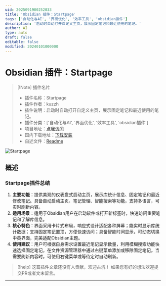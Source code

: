 ```yaml
---
uid: 2025091900252033
title: 'Obsidian 插件：Startpage'
tags: ['自动化与AI', '界面优化', '效率工具', 'obsidian插件']
description: '启动时自动打开自定义主页，展示固定笔记和最近使用的笔记。'
author: AI
type: auto
draft: false
editable: false
modified: 20240101000000
---
```


# Obsidian 插件：Startpage

> [!Note] 插件名片
> - 插件名称：Startpage
> - 插件作者：kuzzh
> - 插件说明：启动时自动打开自定义主页，展示固定笔记和最近使用的笔记。
> - 插件分类：['自动化与AI', '界面优化', '效率工具', 'obsidian插件']
> - 项目地址：[点我访问](https://github.com/kuzzh/obsidian-startpage)
> - 国内下载地址：[下载安装](https://pkmer.cn/products/plugin/pluginMarket/?start-page)
> - 自述文件：[Readme](https://ghproxy.net/https://raw.githubusercontent.com/kuzzh/obsidian-startpage/master/README.md)

![Startpage](https://cdn.pkmer.cn/covers/start-page_internal_0.png!pkmer)

## 概述

### Startpage插件总结
1. **主要功能**：提供美观的仪表盘式启动主页，展示库统计信息、固定笔记和最近修改笔记。具备自动启动主页、笔记管理、智能搜索等功能，支持多语言，可实时刷新内容。
2. **适用场景**：适用于Obsidian用户在启动软件或打开新标签时，快速访问重要笔记和了解库信息。
3. **核心特色**：界面采用卡片式布局，响应式设计适配各种屏幕；能实时显示库统计数据；支持固定笔记置顶，方便快速访问；具备智能时间显示，可动态切换中英界面，完美适配Obsidian主题。
4. **使用建议**：用户可根据自身需求设置最近笔记显示数量，利用模糊搜索功能快速选择固定笔记。在文件资源管理器中通过右键菜单添加或移除固定笔记。当需要刷新内容时，可使用右键菜单或等待定时自动刷新。


> [!help] 
> 这篇插件文章还没有人贡献，欢迎占坑！
> 如果您有好的想法欢迎提交PR或者文末留言。
> 

---


